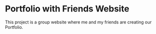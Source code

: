 # Portfolio with Friends Website

This project is a group website where me and my friends are creating our Portfolio.
